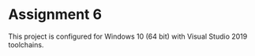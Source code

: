 # Assignment 6

This project is configured for Windows 10 (64 bit) with Visual Studio 2019 toolchains.